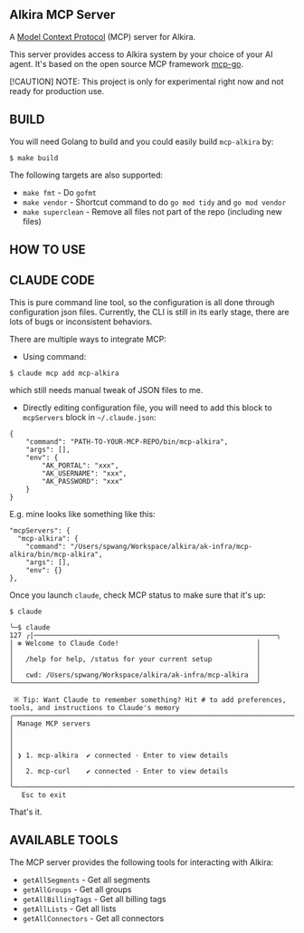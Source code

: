 Alkira MCP Server
---

A [Model Context Protocol](https://modelcontextprotocol.io) (MCP) server for Alkira.

This server provides access to Alkira system by your choice of your AI
agent. It's based on the open source MCP framework
[mcp-go](https://github.com/mark3labs/mcp-go).

[!CAUTION]
NOTE: This project is only for experimental right now and not ready
for production use.


## BUILD

You will need Golang to build and you could easily build `mcp-alkira` by:

```
$ make build
```

The following targets are also supported:

* `make fmt`        - Do `gofmt`
* `make vendor`     - Shortcut command to do `go mod tidy` and `go mod vendor`
* `make superclean` - Remove all files not part of the repo (including new files)


HOW TO USE
---

## CLAUDE CODE

This is pure command line tool, so the configuration is all done
through configuration json files. Currently, the CLI is still in its
early stage, there are lots of bugs or inconsistent behaviors.

There are multiple ways to integrate MCP:

* Using command:

```
$ claude mcp add mcp-alkira
```

which still needs manual tweak of JSON files to me.

* Directly editing configuration file, you will need to add this block
  to `mcpServers` block in `~/.claude.json`:

```
{
	"command": "PATH-TO-YOUR-MCP-REPO/bin/mcp-alkira",
	"args": [],
	"env": {
		"AK_PORTAL": "xxx",
		"AK_USERNAME": "xxx",
		"AK_PASSWORD": "xxx"
	}
}
```

E.g. mine looks like something like this:

```
"mcpServers": {
  "mcp-alkira": {
    "command": "/Users/spwang/Workspace/alkira/ak-infra/mcp-alkira/bin/mcp-alkira",
    "args": [],
    "env": {}
},
```

Once you launch `claude`, check MCP status to make sure that it's up:

```
$ claude

╰─$ claude                                                                                                                                                        127 ╭|────────────────────────────────────────────────────────────╮
│ ✻ Welcome to Claude Code!                                  │
│                                                            │
│   /help for help, /status for your current setup           │
│                                                            │
│   cwd: /Users/spwang/Workspace/alkira/ak-infra/mcp-alkira  │
╰────────────────────────────────────────────────────────────╯

 ※ Tip: Want Claude to remember something? Hit # to add preferences, tools, and instructions to Claude's memory
╭──────────────────────────────────────────────────────────────────────────────────────────────────────────────────────────────────────────────────────────────────────╮
│ Manage MCP servers                                                                                                                                                   │
│                                                                                                                                                                      │
│ ❯ 1. mcp-alkira  ✔ connected · Enter to view details                                                                                                                 │
│   2. mcp-curl    ✔ connected · Enter to view details                                                                                                                 │
╰──────────────────────────────────────────────────────────────────────────────────────────────────────────────────────────────────────────────────────────────────────╯
   Esc to exit

```

That's it.


AVAILABLE TOOLS
---

The MCP server provides the following tools for interacting with Alkira:

* `getAllSegments` - Get all segments
* `getAllGroups` - Get all groups
* `getAllBillingTags` - Get all billing tags
* `getAllLists` - Get all lists
* `getAllConnectors` - Get all connectors
